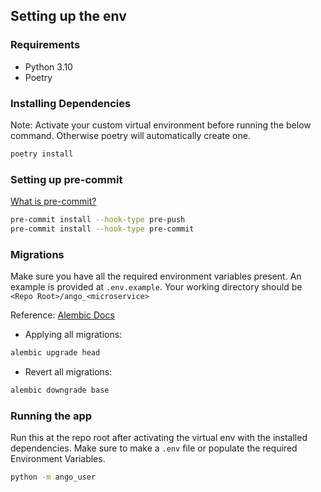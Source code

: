 ## Setting up the env

### Requirements

- Python 3.10
- Poetry

### Installing Dependencies

Note: Activate your custom virtual environment before running the below command. Otherwise poetry will automatically
create one.

```bash
poetry install
```

### Setting up pre-commit

[What is pre-commit?](https://pre-commit.com/)

```bash
pre-commit install --hook-type pre-push
pre-commit install --hook-type pre-commit
```

### Migrations

Make sure you have all the required environment variables present. An example is provided at `.env.example`.
Your working directory should be `<Repo Root>/ango_<microservice>`

Reference: [Alembic Docs](https://alembic.sqlalchemy.org/en/latest/)

- Applying all migrations:

```bash
alembic upgrade head
```

- Revert all migrations:

```bash
alembic downgrade base
```

### Running the app

Run this at the repo root after activating the virtual env with the installed dependencies. Make sure to make a `.env` file or populate the required Environment Variables.

```bash
python -m ango_user
```
